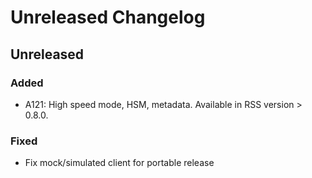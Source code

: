 # Unreleased Changelog

## Unreleased

### Added
- A121: High speed mode, HSM, metadata. Available in RSS version > 0.8.0.

### Fixed
- Fix mock/simulated client for portable release
